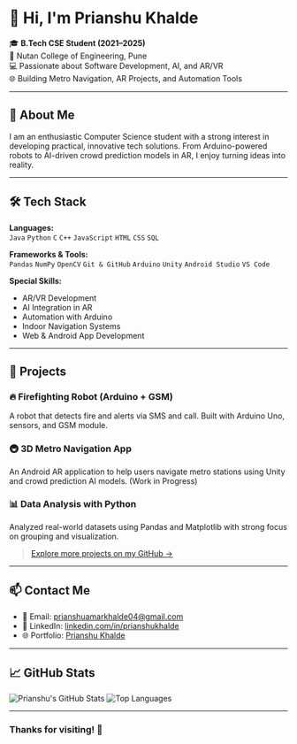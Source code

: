 # 👋 Hi, I'm Prianshu Khalde

🎓 **B.Tech CSE Student (2021–2025)**  
📍 Nutan College of Engineering, Pune  
💻 Passionate about Software Development, AI, and AR/VR  
🌐 Building Metro Navigation, AR Projects, and Automation Tools

---

## 🚀 About Me

I am an enthusiastic Computer Science student with a strong interest in developing practical, innovative tech solutions. From Arduino-powered robots to AI-driven crowd prediction models in AR, I enjoy turning ideas into reality.

---

## 🛠️ Tech Stack

**Languages:**  
`Java` `Python` `C` `C++` `JavaScript` `HTML` `CSS` `SQL`

**Frameworks & Tools:**  
`Pandas` `NumPy` `OpenCV` 
`Git & GitHub` `Arduino` `Unity` `Android Studio` `VS Code`

**Special Skills:**  
- AR/VR Development  
- AI Integration in AR  
- Automation with Arduino  
- Indoor Navigation Systems  
- Web & Android App Development

---

## 📌 Projects

### 🔥 Firefighting Robot (Arduino + GSM)
A robot that detects fire and alerts via SMS and call. Built with Arduino Uno, sensors, and GSM module.

### 🚇 3D Metro Navigation App
An Android AR application to help users navigate metro stations using Unity and crowd prediction AI models.
(Work in Progress)

### 📊 Data Analysis with Python
Analyzed real-world datasets using Pandas and Matplotlib with strong focus on grouping and visualization.

> [Explore more projects on my GitHub →](https://github.com/prianshuamarkhalde?tab=repositories)

---

## 📫 Contact Me

- 📧 Email: [prianshuamarkhalde04@gmail.com](mailto:prianshuamarkhalde04@gmail.com)  
- 💼 LinkedIn: [linkedin.com/in/prianshukhalde](https://linkedin.com/in/prianshukhalde)  
- 🌐 Portfolio: [Prianshu Khalde](https://prianshuamarkhalde.github.io/PORTFOLIO/)

---

## 📈 GitHub Stats

![Prianshu's GitHub Stats](https://github-readme-stats.vercel.app/api?username=prianshuamarkhalde&show_icons=true&theme=tokyonight)
![Top Languages](https://github-readme-stats.vercel.app/api/top-langs/?username=prianshuamarkhalde&layout=compact&theme=tokyonight)

---

### Thanks for visiting! 🙏
